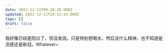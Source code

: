 ```yaml
---
date: 2022-12-11T09:20:28.000Z
updated: 2022-12-11T14:31:43.000Z
tags: []
draft: false
---
```


我好像已经是阳过了，但没发烧。只是特别想喝水，然后没什么精神，也不知道是流感还是新冠。Whatever~
